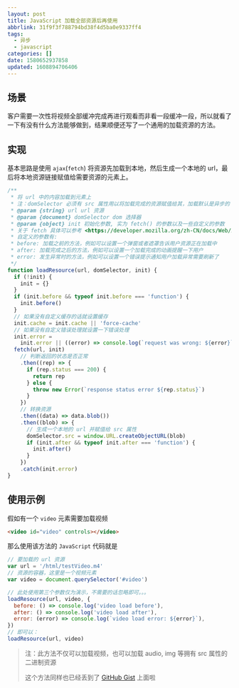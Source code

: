 ```yaml
---
layout: post
title: JavaScript 加载全部资源后再使用
abbrlink: 31f9f3f788794bd38f4d5ba0e9337ff4
tags:
  - 异步
  - javascript
categories: []
date: 1580652937858
updated: 1608894706406
---
```


## 场景

客户需要一次性将视频全部缓冲完成再进行观看而非看一段缓冲一段，所以就看了一下有没有什么方法能够做到，结果顺便还写了一个通用的加载资源的方法。

## 实现

基本思路是使用 `ajax`(`fetch`) 将资源先加载到本地，然后生成一个本地的 url，最后将本地资源链接赋值给需要资源的元素上。

```js
/**
 * 将 url 中的内容加载到元素上
 * 注：domSelector 必须有 src 属性用以将加载完成的资源赋值给其，加载默认是异步的
 * @param {string} url url 资源
 * @param {document} domSelector dom 选择器
 * @param {object} init 初始化参数, 实为 fetch() 的参数以及一些自定义的参数
 * 关于 fetch 具体可以参考 <https://developer.mozilla.org/zh-CN/docs/Web/API/Fetch_API/Using_Fetch>
 * 自定义的参数有:
 * before: 加载之前的方法，例如可以设置一个弹窗或者遮罩告诉用户资源正在加载中
 * after: 加载完成之后的方法，例如可以设置一个加载完成的动画提醒一下用户
 * error: 发生异常时的方法，例如可以设置一个错误提示通知用户加载异常需要刷新了
 */
function loadResource(url, domSelector, init) {
  if (!init) {
    init = {}
  }
  if (init.before && typeof init.before === 'function') {
    init.before()
  }
  // 如果没有自定义缓存的话就设置缓存
  init.cache = init.cache || 'force-cache'
  // 如果没有自定义错误处理就设置一下错误处理
  init.error =
    init.error || ((error) => console.log(`request was wrong: ${error}`))
  fetch(url, init)
    // 判断返回的状态是否正常
    .then((rep) => {
      if (rep.status === 200) {
        return rep
      } else {
        throw new Error(`response status error ${rep.status}`)
      }
    })
    // 转换资源
    .then((data) => data.blob())
    .then((blob) => {
      // 生成一个本地的 url 并赋值给 src 属性
      domSelector.src = window.URL.createObjectURL(blob)
      if (init.after && typeof init.after === 'function') {
        init.after()
      }
    })
    .catch(init.error)
}
```

## 使用示例

假如有一个 `video` 元素需要加载视频

```html
<video id="video" controls></video>
```

那么使用该方法的 `JavaScript` 代码就是

```js
// 要加载的 url 资源
var url = '/html/testVideo.m4'
// 资源的容器，这里是一个视频元素
var video = document.querySelector('#video')

// 此处使用第三个参数仅为演示，不需要的话忽略即可。。。
loadResource(url, video, {
  before: () => console.log('video load before'),
  after: () => console.log('video load after'),
  error: (error) => console.log(`video load error: ${error}`),
})
// 即可以：
loadResource(url, video)
```

> 注：此方法不仅可以加载视频，也可以加载 audio, img 等拥有 src 属性的二进制资源
>
> 这个方法同样也已经丢到了 [GitHub Gist](https://gist.github.com/rxliuli/1bf04abd0e91718a901b97762beb0eb9) 上面啦
